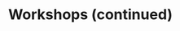 ---
title: "Workshops (continued)"
time: 10:45 - 12:15
type: session
session_type: presentations
weight: 3
talks:
    "Room 1":
        - 11-expand-your-horizons-and-learn-to-make-games-on-a-commodore
    "Room 2":
        - 13-getting-started-with-the-things-network-and-crowdsourced-lorawan
    "Room 3":
        - 94-building-a-search-engine-backend-with-kafka-streams-and-connect
    "Room 4":
        - 135-would-heu-risk-it
    "Room 5":
        - 62-gather-your-party-with-svelte
    "Room 6":
        - 64-writing-notes-is-boring-drawing-them-is-fun
    "Room 7":
        - 54-master-https-in-your-application-in-java
---